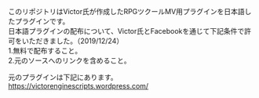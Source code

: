 このリポジトリはVictor氏が作成したRPGツクールMV用プラグインを日本語したプラグインです。<br />
日本語プラグインの配布について、Victor氏とFacebookを通じて下記条件で許可をいただきました。（2019/12/24）<br />
1.無料で配布すること。<br />
2.元のソースへのリンクを含めること。<br />

元のプラグインは下記にあります。<br />
<a href="https://victorenginescripts.wordpress.com/">https://victorenginescripts.wordpress.com/</a>
